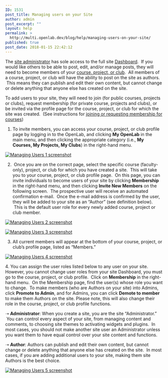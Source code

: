 ```yaml
---
ID: 1531
post_title: Managing users on your Site
author: admin
post_excerpt: ""
layout: help
permalink: >
  http://multi.openlab.dev/blog/help/managing-users-on-your-site/
published: true
post_date: 2018-01-15 22:42:12
---
```

The <a title="Who can build a Site?" href="https://openlab.citytech.cuny.edu/blog/help/who-can-build-a-site/">site administrator</a> has sole access to the full site <a title="What is the Site Dashboard?" href="https://openlab.citytech.cuny.edu/blog/help/what-is-the-site-dashboard/">Dashboard</a>.  If you would like others to be able to post, edit, and/or manage posts, they will need to become members of your <a href="https://openlab.citytech.cuny.edu/blog/help/help-category/courses-projects-clubs/">course, project, or club</a>.  All members of a course, project, or club will have the ability to post on the site as authors.  This means they can publish and edit their own content, but cannot change or delete anything that anyone else has created on the site.

To add users to your site, they will need to join (for public courses, projects or clubs), request membership (for private course, projects and clubs), or be invited via the profile page for the course, project, or club for which the site was created.  (See instructions for <a title="Joining a course" href="https://openlab.citytech.cuny.edu/blog/help/joining-a-course/">joining or requesting membership for courses</a>)

1. To invite members, you can access your course, project, or club profile page by logging in to the OpenLab, and clicking <strong>My OpenLab</strong> in the main menu, and then clicking the appropriate category (i.e., <strong>My Courses, My Projects, My Clubs</strong>) in the right-hand menu.

<a href="https://openlab.citytech.cuny.edu/wp-content/uploads/2012/08/managing_users_on_your_site1.png"><img class="alignnone wp-image-36877 size-full" src="https://openlab.citytech.cuny.edu/wp-content/uploads/2012/08/managing_users_on_your_site1.png" sizes="(max-width: 1171px) 100vw, 1171px" srcset="https://openlab.citytech.cuny.edu/wp-content/uploads/2012/08/managing_users_on_your_site1.png 1171w, https://openlab.citytech.cuny.edu/wp-content/uploads/2012/08/managing_users_on_your_site1-300x178.png 300w, https://openlab.citytech.cuny.edu/wp-content/uploads/2012/08/managing_users_on_your_site1-1024x606.png 1024w, https://openlab.citytech.cuny.edu/wp-content/uploads/2012/08/managing_users_on_your_site1-32x19.png 32w" alt="Managing Users 1 screenshot" /></a>

2.  Once you are on the correct page, select the specific course (faculty-only), project, or club for which you have created a site.  This will take you to your course, project, or club profile page.  On this page, you can invite individuals to become users of your site by clicking <strong>Membership</strong> in the right-hand menu, and then clicking <strong>Invite New Members</strong> on the following screen.  The prospective user will receive an automated confirmation e-mail.  Once the e-mail address is confirmed by the user, they will be added to your site as an “Author” (see definition below).  This is the default user role for every newly added course, project or club member.

<a href="https://openlab.citytech.cuny.edu/wp-content/uploads/2012/08/managing_users_on_your_site2.png"><img class="alignnone wp-image-36878 size-full" src="https://openlab.citytech.cuny.edu/wp-content/uploads/2012/08/managing_users_on_your_site2.png" sizes="(max-width: 1165px) 100vw, 1165px" srcset="https://openlab.citytech.cuny.edu/wp-content/uploads/2012/08/managing_users_on_your_site2.png 1165w, https://openlab.citytech.cuny.edu/wp-content/uploads/2012/08/managing_users_on_your_site2-300x133.png 300w, https://openlab.citytech.cuny.edu/wp-content/uploads/2012/08/managing_users_on_your_site2-1024x453.png 1024w, https://openlab.citytech.cuny.edu/wp-content/uploads/2012/08/managing_users_on_your_site2-32x14.png 32w" alt="Managing Users 2 screenshot" /></a>

<a href="https://openlab.citytech.cuny.edu/wp-content/uploads/2012/08/managing_users_on_your_site3.png"><img class="alignnone wp-image-36879 size-full" src="https://openlab.citytech.cuny.edu/wp-content/uploads/2012/08/managing_users_on_your_site3.png" sizes="(max-width: 1179px) 100vw, 1179px" srcset="https://openlab.citytech.cuny.edu/wp-content/uploads/2012/08/managing_users_on_your_site3.png 1179w, https://openlab.citytech.cuny.edu/wp-content/uploads/2012/08/managing_users_on_your_site3-300x161.png 300w, https://openlab.citytech.cuny.edu/wp-content/uploads/2012/08/managing_users_on_your_site3-1024x549.png 1024w, https://openlab.citytech.cuny.edu/wp-content/uploads/2012/08/managing_users_on_your_site3-32x17.png 32w" alt="Managing Users 3 screenshot" /></a>

3. All current members will appear at the bottom of your course, project, or club’s profile page, listed as “Members.”

<a href="https://openlab.citytech.cuny.edu/wp-content/uploads/2012/08/managing_users_on_your_site4.png"><img class="alignnone wp-image-36880 size-full" src="https://openlab.citytech.cuny.edu/wp-content/uploads/2012/08/managing_users_on_your_site4.png" sizes="(max-width: 917px) 100vw, 917px" srcset="https://openlab.citytech.cuny.edu/wp-content/uploads/2012/08/managing_users_on_your_site4.png 917w, https://openlab.citytech.cuny.edu/wp-content/uploads/2012/08/managing_users_on_your_site4-300x152.png 300w, https://openlab.citytech.cuny.edu/wp-content/uploads/2012/08/managing_users_on_your_site4-32x16.png 32w" alt="Managing Users 4 screenshot" /></a>
<p dir="ltr">4. You can assign the user roles listed below to any user on your site.  However, you cannot change user roles from your site Dashboard, you must go to the course, project, or club profile.  Click on <strong>Membership</strong> in the right-hand menu.  On the Membership page, find the user(s) whose role you want to change.  To make members (who are Authors on your site) into Admins, click <strong>Promote to Admin</strong>, and for Admins, you can click <strong>Demote to member</strong> to make them Authors on the site. Please note, this will also change their role in the course, project, or club profile functions.</p>
<p dir="ltr">➝ <strong>Administrator</strong>: When you create a site, you are the site “Administrator.”  You can control every aspect of your site, from managing content and comments, to choosing site themes to activating widgets and plugins.  In most cases, you should not make another site user an Administrator unless you want them to have equal control over your site content and functions.</p>
<p dir="ltr">➝ <strong>Author</strong>: Authors can publish and edit their own content, but cannot change or delete anything that anyone else has created on the site.  In most cases, if you are adding additional users to your site, making them site Authors is the best choice.</p>
<p dir="ltr"><a href="https://openlab.citytech.cuny.edu/wp-content/uploads/2012/08/managing_users_on_your_site5.png"><img class="alignnone wp-image-36881 size-full" src="https://openlab.citytech.cuny.edu/wp-content/uploads/2012/08/managing_users_on_your_site5.png" sizes="(max-width: 1179px) 100vw, 1179px" srcset="https://openlab.citytech.cuny.edu/wp-content/uploads/2012/08/managing_users_on_your_site5.png 1179w, https://openlab.citytech.cuny.edu/wp-content/uploads/2012/08/managing_users_on_your_site5-300x202.png 300w, https://openlab.citytech.cuny.edu/wp-content/uploads/2012/08/managing_users_on_your_site5-1024x690.png 1024w, https://openlab.citytech.cuny.edu/wp-content/uploads/2012/08/managing_users_on_your_site5-32x22.png 32w" alt="Managing Users 5 screenshot" /></a></p>